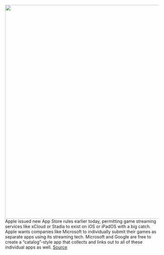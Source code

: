<img src='https://cdn.vox-cdn.com/thumbor/sKLktga1DqD_Lwvo_OyvGv8dqvw=/0x0:1320x880/1200x800/filters:focal(555x335:765x545)/cdn.vox-cdn.com/uploads/chorus_image/image/67392321/xcloud.0.jpg' width='700px' /><br/>
Apple issued new App Store rules earlier today, permitting game streaming services like xCloud or Stadia to exist on iOS or iPadOS with a big catch. Apple wants companies like Microsoft to individually submit their games as separate apps using its streaming tech. Microsoft and Google are free to create a “catalog”-style app that collects and links out to all of these individual apps as well.
<a href='https://www.theverge.com/2020/9/11/21433071/microsoft-apple-app-store-rules-xcloud-game-streaming-xbox-game-pass'> Source <a/>